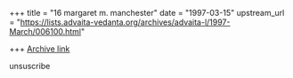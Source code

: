 +++
title = "16 margaret m. manchester"
date = "1997-03-15"
upstream_url = "https://lists.advaita-vedanta.org/archives/advaita-l/1997-March/006100.html"

+++
[Archive link](https://lists.advaita-vedanta.org/archives/advaita-l/1997-March/006100.html)

unsuscribe


